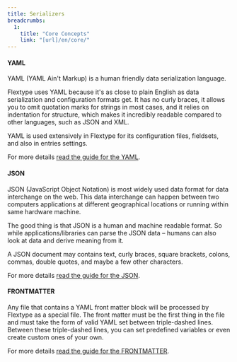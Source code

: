 ```yaml
---
title: Serializers
breadcrumbs:
  1:
    title: "Core Concepts"
    link: "[url]/en/core/"
---
```


#### YAML

YAML (YAML Ain't Markup) is a human friendly data serialization language.

Flextype uses YAML because it's as close to plain English as data serialization and configuration formats get. It has no curly braces, it allows you to omit quotation marks for strings in most cases, and it relies on indentation for structure, which makes it incredibly readable compared to other languages, such as JSON and XML.

YAML is used extensively in Flextype for its configuration files, fieldsets, and also in entries settings.

For more details <a href="[url]/en/core/serializers/yaml">read the guide for the YAML</a>.

#### JSON

JSON (JavaScript Object Notation) is most widely used data format for data interchange on the web. This data interchange can happen between two computers applications at different geographical locations or running within same hardware machine.

The good thing is that JSON is a human and machine readable format. So while applications/libraries can parse the JSON data – humans can also look at data and derive meaning from it.

A JSON document may contains text, curly braces, square brackets, colons, commas, double quotes, and maybe a few other characters.

For more details <a href="[url]/en/core/serializers/json">read the guide for the JSON</a>.

#### FRONTMATTER

Any file that contains a YAML front matter block will be processed by Flextype as a special file. The front matter must be the first thing in the file and must take the form of valid YAML set between triple-dashed lines. Between these triple-dashed lines, you can set predefined variables or even create custom ones of your own.

For more details <a href="[url]/en/core/serializers/frontmatter">read the guide for the FRONTMATTER</a>.
